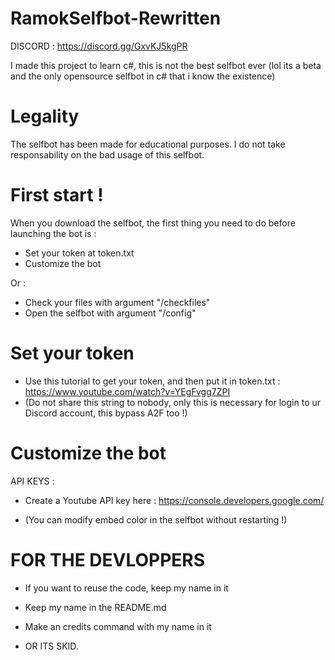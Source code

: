 # RamokSelfbot-Rewritten
DISCORD : https://discord.gg/GxvKJ5kgPR

I made this project to learn c#, this is not the best selfbot ever (lol its a beta and the only opensource selfbot in c# that i know the existence) 

# Legality
The selfbot has been made for educational purposes. I do not take responsability on the bad usage of this selfbot.

# First start !
When you download the selfbot, the first thing you need to do before launching the bot is : 

- Set your token at token.txt
- Customize the bot

Or : 

- Check your files with argument "/checkfiles"
- Open the selfbot with argument "/config"

 # Set your token 
   
   - Use this tutorial to get your token, and then put it in token.txt : https://www.youtube.com/watch?v=YEgFvgg7ZPI
   - (Do not share this string to nobody, only this is necessary for login to ur Discord account, this bypass A2F too !)
			
 # Customize the bot
   
   API KEYS : 
   
   - Create a Youtube API key here : https://console.developers.google.com/
   

   - (You can modify embed color in the selfbot without restarting !)

# FOR THE DEVLOPPERS

  - If you want to reuse the code, keep my name in it
  - Keep my name in the README.md
  - Make an credits command with my name in it 
  

  - OR ITS SKID.

